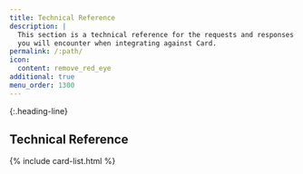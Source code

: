```yaml
---
title: Technical Reference
description: |
  This section is a technical reference for the requests and responses
  you will encounter when integrating against Card.
permalink: /:path/
icon:
  content: remove_red_eye
additional: true
menu_order: 1300
---
```


{:.heading-line}
## Technical Reference

{% include card-list.html %}
